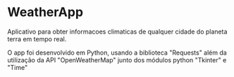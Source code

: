 # WeatherApp
Aplicativo para obter informacoes climaticas de qualquer cidade do planeta terra em tempo real.

O app foi desenvolvido em Python, usando a biblioteca "Requests" além da utilização da API "OpenWeatherMap" junto dos módulos python "Tkinter" e "Time"
